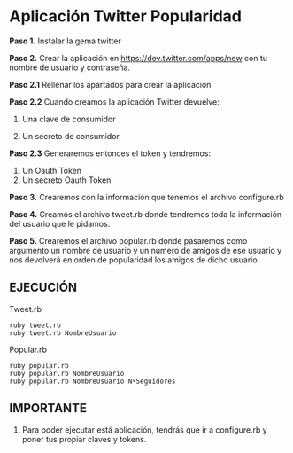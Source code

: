 Aplicación Twitter Popularidad
================================

**Paso 1.** Instalar la gema twitter

**Paso 2.** Crear la aplicación en https://dev.twitter.com/apps/new con tu nombre de usuario y contraseña.

**Paso 2.1** Rellenar los apartados para crear la aplicación

**Paso 2.2** Cuando creamos la aplicación Twitter devuelve:

1. Una clave de consumidor

2. Un secreto de consumidor

**Paso 2.3** Generaremos entonces el token y tendremos:

1. Un Oauth Token
2. Un secreto Oauth Token

**Paso 3.** Crearemos con la información que tenemos el archivo configure.rb

**Paso 4.** Creamos el archivo tweet.rb donde tendremos toda la información del usuario que le pidamos.

**Paso 5.** Crearemos el archivo popular.rb donde pasaremos como argumento un nombre de usuario y un numero de amigos de ese usuario y nos devolverá en orden de popularidad los amigos de dicho usuario.

## EJECUCIÓN ##

Tweet.rb

	ruby tweet.rb
	ruby tweet.rb NombreUsuario

Popular.rb

	ruby popular.rb
	ruby popular.rb NombreUsuario
	ruby popular.rb NombreUsuario NºSeguidores

## IMPORTANTE ##

1. Para poder ejecutar está aplicación, tendrás que ir a configure.rb y poner tus propiar claves y tokens.



